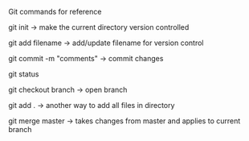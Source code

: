 Git commands for reference

git init -> make the current directory version controlled

git add filename -> add/update filename for version control

git commit -m "comments" -> commit changes

git status

git checkout branch -> open branch

git add . -> another way to add all files in directory

git merge master -> takes changes from master and applies to current branch
